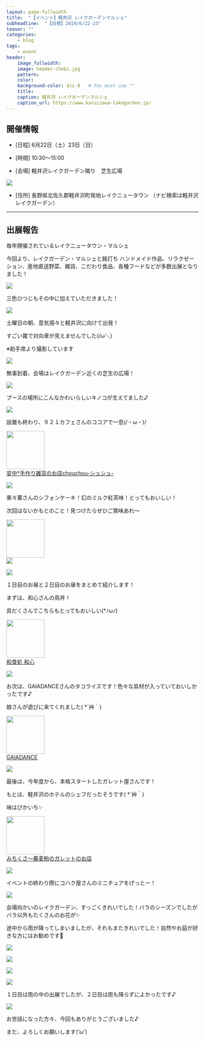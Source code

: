 ```yaml
---
layout: page-fullwidth
title:  "【イベント】軽井沢 レイクガーデンマルシェ"
subheadline:  "【日程】2019/6/22-23"
teaser: ""
categories:
    - blog
tags:
    - event
header:
    image_fullwidth:
    image: header-chobi.jpg
    pattern:
    color:
    background-color: $ci-9   # You must use ""
    title:
    caption: 軽井沢 レイクガーデンマルシェ
    caption_url: https://www.karuizawa-lakegarden.jp/
---
```


## 開催情報

* [日程] 6月22日（土）23日（日）　

* [時間] 10:30〜15:00

* [会場] 軽井沢レイクガーデン隣り　芝生広場

![](https://lh3.googleusercontent.com/pw/ACtC-3fOhAHzuL7ZLn6AJ8DeWXQ6zHVw9ByYOEwBR6bcvOGBTtEu2FOICHl5O25uJV4DmhmVi3JRueOFZdpYl5KTWrCEEaThZXv6XyMRI-a2TjQG_FCeGyOHmvEXbKvuz4aIHKiO0GFhz_yqaV8Rhygkp9DX=w694-h192-no?authuser=2)

* [住所] 長野県北佐久郡軽井沢町発地レイクニュータウン （ナビ検索は軽井沢レイクガーデン）

---

## 出展報告

毎年開催されているレイクニュータウン・マルシェ

今回より、レイクガーデン・マルシェと銘打ち ハンドメイド作品、リラクゼーション、産地直送野菜、雑貨、こだわり食品、各種フードなどが多数出展となりました！

![](https://lh3.googleusercontent.com/pw/ACtC-3fBsmv87n74NJ72NMy3DFbqe1phQz80DB-FdI9fvqwkFuccYS3pK9erNSd0Sl4z7y9jxwW2drklcQ66RcfiWQ31HmP-oT0hHQH-FlrTCic7AuM1LIFPTBP6KV8tLZ9QP3P1BwU6NRtpuiBNX1bjGYeE=w527-h381-no?authuser=2)

三色ひつじもその中に加えていただきました！

![](https://lh3.googleusercontent.com/pw/ACtC-3cKcFqi8vkK9u9FKPtjI-VL8rs6jMFUMAvSWpzuuDC_wKwVig1T99SrvImzUpPxyjZKenn9MyYRBRLtBwiXIZhENPo-yIUHZHsl3-gB_5bX1yp5rVKSU6_fLBBHX-rEt3mPBwhW0QQF4UI85hGk4xDM=w526-h354-no?authuser=2)

土曜日の朝、意気揚々と軽井沢に向けて出発！

すごい霧で対向車が見えませんでした(/ω＼)

※助手席より撮影しています

![](https://lh3.googleusercontent.com/pw/ACtC-3dnDwV3dODPeQrDE_zGJOA4MmdX-29Prwjx9m0Qfc5qgZSLlP22eVfmF_NLwAPyqSJPESxuBQEVDijWa9QmAApd77MfzzJ_EUIxUPNg4v5039-zvF8ksgawu2qmGlvI52F11GdFvGe50CgNCsRSWeT5=w522-h389-no?authuser=2)

無事到着、会場はレイクガーデン近くの芝生の広場！

![](https://lh3.googleusercontent.com/pw/ACtC-3fe5vdbKm79bOxvPQh9qm_xeBOWwC8bWiZ0iWlJO11eZ4CY6cAH78CnbOZxh1ybrrcci_vZZ3kkhLCAEFuzWmQ41fdeC1w05YP90MZttetIy-Im7ye18rlcpjxtvnwtYqw8RQ2LEeGEok8sPsSqZS4a=w525-h378-no?authuser=2)

ブースの場所にこんなかわいらしいキノコが生えてました♪

![](https://lh3.googleusercontent.com/pw/ACtC-3eKhQ9emiRwBsjh6D1kgfJZUdiWMx-bRXdSB1cI26-NAWGJqgp4ctoMgfWq7NN15kKtY9XfLjrijanrtg1qtnPUylRg_FeISVNFykilI8tzDsgnI3FE-F7qAzYGv24gNFbVnvpJS1ezYjVXUy8RBoVV=w523-h381-no?authuser=2)

設置も終わり、９２１カフェさんのココアで一息(/・ω・)/

<div id="affili-box">
    <div class="afi-image">
        <a href="https://www.instagram.com/chouchou_hm8/" target="_blank">
            <img src="https://stat.profile.ameba.jp/profile_images/20150401/16/f5/m1/j/o041506231427873786121.jpg?cat=120" width="100" height="100" style="border: none;">
        </a>
    </div>
    <div id="afi-info">
        <div class="afi-link">
            <a href="https://www.instagram.com/chouchou_hm8/" target="_blank">安中*手作り雑貨のお店chouchou-シュシュ-</a>
        </div>
    </div>
</div>

![](https://lh3.googleusercontent.com/pw/ACtC-3cNsjmYUeM3wzs0hI_1pgBHQ1s53a3u3yQ6cxA2DTzgIesaWvQ9bk_0i0TYwLvrawkxrTIz0NFeQZmtITLjAlDi4QlD6NetdNF6VHfii5df2EklZvqzwuhwmI2pOj-ftt3CiWBQ_xDtW0_2xxM6ZHQR=w847-h635-no?authuser=2)

果々菓さんのシフォンケーキ！幻のミルク紅茶味！とってもおいしい！

次回はないかもとのこと！見つけたらぜひご賞味あれ～

<div id="affili-box">
    <div class="afi-image">
        <a href="https://yakigashikakaka.com/" target="_blank">
            <img src="https://yakigashikakaka.com/wp-content/uploads/2020/03/焼きがし果々菓ファビコン2-150x150.png" width="100" height="100" style="border: none;">
        </a>
    </div>
    <div id="afi-info">
        <div class="afi-link">
            <a href="https://yakigashikakaka.com/" target="_blank">
                <img src="https://yakigashikakaka.com/wp-content/uploads/2019/12/%E7%84%BC%E3%81%8D%E3%81%8B%E3%82%99%E3%81%97%E6%9E%9C%E3%80%85%E8%8F%93%E3%83%98%E3%83%83%E3%82%BF%E3%82%99%E3%83%BC%E3%82%A2%E3%82%A4%E3%82%B3%E3%83%B3-1.png">
            </a>
        </div>
    </div>
</div>

![](https://lh3.googleusercontent.com/pw/ACtC-3f889dvLEz2i4qHScgQbGcDtxRIhVI5HVwTi4dy0PE5KmOZ61B6d9BBG9y0NyH-CNIdy28Ln52X01-oXdhxpQ_3Xd4cOSjLpI_OYDmI-CRdIub-LlcnTL2RB3kLttMVFmdVjZ_X9tV7J_pHQ7yAyqHn=w847-h635-no?authuser=2)

１日目のお昼と２日目のお昼をまとめて紹介します！

まずは、和心さんの鳥丼！

具だくさんでこちらもとってもおいしい(*ﾉωﾉ)

<div id="affili-box">
    <div class="afi-image">
        <a href="https://twitter.com/wagokoro__" target="_blank">
            <img src="https://pbs.twimg.com/profile_images/837310967851540481/Jz-NukZa_400x400.jpg" width="100" height="100" style="border: none;">
        </a>
    </div>
    <div id="afi-info">
        <div class="afi-link">
            <a href="https://twitter.com/wagokoro__" target="_blank">和食処 和心</a>
        </div>
    </div>
</div>

![](https://lh3.googleusercontent.com/pw/ACtC-3eJF95w1dVkYdQi59_ITro-u3IhQxFcUXHbJTSSbefUSPv1HdWPfXNKp6eE-IRFm4nQ34rBjUFc01M6QtIPps3gOeqTryTCcpxuZkxbKtDXnDdL-T30hvcmrKlbld_xnwIdew9tho2ISDVsAGlKXE-g=w847-h635-no?authuser=2)

お次は、GAIADANCEさんのタコライスです！色々な具材が入っていておいしかったです♪

娘さんが遊びに来てくれました( *´艸｀)

<div id="affili-box">
    <div class="afi-image">
        <a href="https://www.facebook.com/maiko.kuruma.9" target="_blank">
            <img src="https://scontent-nrt1-1.xx.fbcdn.net/v/t1.6435-9/57198758_158032975225051_3211666008670470144_n.jpg?_nc_cat=106&ccb=1-3&_nc_sid=e3f864&_nc_ohc=0PCn50OKDqoAX_aR44z&_nc_ht=scontent-nrt1-1.xx&oh=32cd0ba062ac24670d4b482ae15d66df&oe=60AEC788" width="100" height="100" style="border: none;">
        </a>
    </div>
    <div id="afi-info">
        <div class="afi-link">
            <a href="https://www.facebook.com/maiko.kuruma.9" target="_blank">GAIADANCE</a>
        </div>
    </div>
</div>

![](https://lh3.googleusercontent.com/pw/ACtC-3cihSBzSAKxMcFsmeJxbftxiaCKrkbQhOu00KmzK6mMJi-rtmeY85a8Wgd7tXVj8O3MIuQC3_BzYofA0VHeXWR9usw3v72c_-LhGp-bROmBfYivOixarncMdJ_E_RA1TJvj1X9w7SdbFiY14S9ViANI=w1129-h635-no?authuser=2)

最後は、今年度から、本格スタートしたガレット屋さんです！

もとは、軽井沢のホテルのシェフだったそうです( *´艸｀)

味はぴかいち✨

<div id="affili-box">
    <div class="afi-image">
        <a href="https://www.facebook.com/michikusa.galette/" target="_blank">
            <img src="https://scontent-nrt1-1.xx.fbcdn.net/v/t1.6435-9/71350672_2177472139219911_2225786592637747200_n.jpg?_nc_cat=110&ccb=1-3&_nc_sid=e3f864&_nc_ohc=nDBqeHXdZ74AX_Nnw6y&_nc_ht=scontent-nrt1-1.xx&oh=da5222475f1f574016434052ff360eb6&oe=60B0C5EB" width="100" height="100" style="border: none;">
        </a>
    </div>
    <div id="afi-info">
        <div class="afi-link">
            <a href="https://www.facebook.com/michikusa.galette/" target="_blank">みちくさ〜蕎麦粉のガレットのお店</a>
        </div>
    </div>
</div>

![](https://lh3.googleusercontent.com/pw/ACtC-3fnPiS3xWVQEpiUMGYJrDbK1xqKWH-QdxYf5GqsQyOZ1ICTvNadaMKwWKRdmnHjlHgCNhYSBx0jiJd6D_ZEf6XzNfQuyumPSFnopsk5XqlxM-3XjL5dL9zdck6HD96P5wk1K64Y6r6oYXSOvmYqqCwz=w418-h495-no?authuser=2)

イベントの終わり際にコハク屋さんのミニチュアをげっとー！

![](https://lh3.googleusercontent.com/pw/ACtC-3e5ZVd3E0RdTMTvT90415qLE0bU01gFn9X5_FaZgggaFkCbA5nBxJAHYBeaiH6PZRqZUUzObserh6fXlWSuhAdLjLbEpodx9THR0CEcl6dTaoHfuT1_ZPM-bmp0S-361c8ukv4MYxxToEjpS4Ml3DRB=w524-h496-no?authuser=2)

会場向かいのレイクガーデン、すっごくきれいでした！バラのシーズンでしたがバラ以外もたくさんのお花が✨

途中から雨が降ってしまいましたが、それもまたきれいでした！自然やお庭が好きな方にはお勧めです💛

![](https://lh3.googleusercontent.com/pw/ACtC-3ebk9UwK7PELQ32IiQVm-7wmFArnX9xPT7bfUeSrCqy3PLO8nUwUSmDP38U0gUKraFSIgGOXv8R3Nky3Tt87qylG1-71ZgJuS0rq87L0Hn1DQ7OHrQmqKDP3tOsoz7HNQsdt-IT4ViwJtJvu7QWnA0h=w847-h635-no?authuser=2)

![](https://lh3.googleusercontent.com/pw/ACtC-3dnCK-SWx6UMPls_Wj7QzK30ji3NfZAiWnEtId6YUiZl01FcftsN3FCRrpC2brN7YWYAWvkzZcjQ8vJpI8fa9BbhbWQWyv8yr9wT6Cy609lnZ1dzXKLwKJdTvmKoFxxD1-HdKAvNHI8iHrE8Yrw3XkJ=w477-h635-no?authuser=2)

![](https://lh3.googleusercontent.com/pw/ACtC-3e2qgNj3vdSGyi78jMiPv0cbZ5Hlf_m4_lJzzBTdEBUGz862_Lzbf_R9UnuAJo3aolCYX_W3MLQnwkxtPagjazMRyOiiyyb86FZKFxKo4WgAKMB0RDZXBM2uv6_Reh7HozOTYAYmWZlwR-KmvADAXCr=w847-h635-no?authuser=2)

![](https://lh3.googleusercontent.com/pw/ACtC-3czsIzTuoF4jF6T2pHAxiX7Fs2vKsbuUpQZLWmlruJ1rNN7X4BuWeTLDLZwgEmAVftAu6fEqtq6kF7Fk_eDx0hHWOqi8-xpVSGIS6kyeJY7sWiT8E93KMZITzQgINn5eH3-AXSEGlNY_8aVn5IdHBt1=w847-h635-no?authuser=2)

１日目は雨の中の出展でしたが、２日目は雨も降らずによかったです♪

![](https://lh3.googleusercontent.com/pw/ACtC-3eQidpK9TayeGvCNzcFC0zwLIclPdxF8nYoaztLXV24cZqh0E7n4zBXUMeZna7NaNmc-hng7EaEZusH6WtH6aXw35_auht2IZPtgauuNbYVddAx1tdUCy7P26D65C6YQ6igvnNXPz0m71g7YJTKNslh=w847-h635-no?authuser=2)

お世話になった方々、今回もありがとうございました♪

また、よろしくお願いします(*'ω'*)